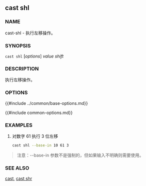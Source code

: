## cast shl

### NAME

cast-shl - 执行左移操作。

### SYNOPSIS

``cast shl`` [*options*] *value* *shift*

### DESCRIPTION

执行左移操作。

### OPTIONS

{{#include ../common/base-options.md}}

{{#include common-options.md}}

### EXAMPLES

1. 对数字 61 执行 3 位左移
    ```sh
    cast shl --base-in 10 61 3
    ```

> 注意：--base-in 参数不是强制的，但如果输入不明确则需要使用。

### SEE ALSO

[cast](./cast.md), [cast shr](./cast-shr.md)